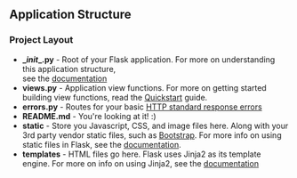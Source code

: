 ## Application Structure
### Project Layout
- **\__init__.py** - Root of your Flask application. For more on understanding this application structure,   
see the [documentation](http://flask.pocoo.org/docs/0.10/patterns/packages/)
- **views.py** - Application view functions. For more on getting started building view functions,
 read the [Quickstart](http://flask.pocoo.org/docs/0.10/quickstart/) guide.
- **errors.py** - Routes for your basic [HTTP standard response errors](http://en.wikipedia.org/wiki/List_of_HTTP_status_codes#4xx_Client_Error)
- **README.md** - You're looking at it! :) 
- **static** - Store you Javascript, CSS, and image files here. 
Along with your 3rd party vendor static files, such as [Bootstrap](http://getbootstrap.com/).
For more info on using static files in Flask, see the [documentation](http://flask.pocoo.org/docs/0.10/quickstart/#static-files).
- **templates** - HTML files go here. Flask uses Jinja2 as its template engine.
 For more on info on using Jinja2, see the [documentation](http://jinja.pocoo.org/docs/dev/templates/)
